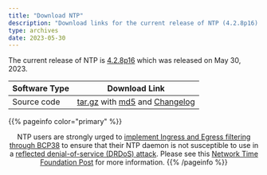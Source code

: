 ```yaml
---
title: "Download NTP"
description: "Download links for the current release of NTP (4.2.8p16) which was released on May 30, 2023."
type: archives
date: 2023-05-30
--- 
```


The current release of NTP is [4.2.8p16](/support/securitynotice/4_2_8p16-release-announcement/) which was released on May 30, 2023. 

| Software Type | Download Link |
| ----- | ----- |
| Source code | [tar.gz](https://archive.ntp.org/ntp4/ntp-4.2/ntp-4.2.8p16.tar.gz) with [md5](https://archive.ntp.org/ntp4/ntp-4.2/ntp-4.2.8p16.tar.gz.md5) and [Changelog](/support/securitynotice/4_2_8-series-changelog/#428p16) |


<div><span style="width: 100%;text-align: center">
{{% pageinfo color="primary" %}}

NTP users are strongly urged to [implement Ingress and Egress filtering through BCP38](http://www.bcp38.info/index.php/Main_Page) to ensure that their NTP daemon is not susceptible to use in a [reflected denial-of-service (DRDoS) attack](https://doc.ntp.org/support/securitynotice/ntpbug1532/). Please see this [Network Time Foundation Post](https://www.nwtime.org/news/ntp-winter-2013-network-drdos-attacks/) for more information.
{{% /pageinfo %}}
</span></div><br>